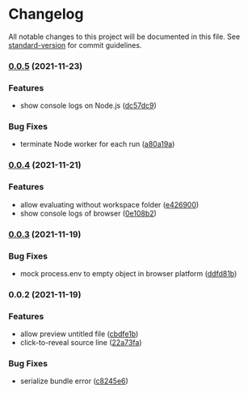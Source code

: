 # Changelog

All notable changes to this project will be documented in this file. See [standard-version](https://github.com/conventional-changelog/standard-version) for commit guidelines.

### [0.0.5](https://github.com/ambar/vscode-live-code/compare/v0.0.4...v0.0.5) (2021-11-23)


### Features

* show console logs on Node.js ([dc57dc9](https://github.com/ambar/vscode-live-code/commit/dc57dc903d80bf7a5ac7d110a3d44ab62516fedf))


### Bug Fixes

* terminate Node worker for each run ([a80a19a](https://github.com/ambar/vscode-live-code/commit/a80a19acf24058853a373976e241483796781f2f))

### [0.0.4](https://github.com/ambar/vscode-live-code/compare/v0.0.3...v0.0.4) (2021-11-21)


### Features

* allow evaluating without workspace folder ([e426900](https://github.com/ambar/vscode-live-code/commit/e4269000acb6931429dbe9508114a83134670b6d))
* show console logs of browser ([0e108b2](https://github.com/ambar/vscode-live-code/commit/0e108b24e2d9944531e60a7ab30dde6bf7262885))

### [0.0.3](https://github.com/ambar/vscode-live-code/compare/v0.0.2...v0.0.3) (2021-11-19)


### Bug Fixes

* mock process.env to empty object in browser platform ([ddfd81b](https://github.com/ambar/vscode-live-code/commit/ddfd81be808584194a93ea7f2401ac117338e786))

### 0.0.2 (2021-11-19)


### Features

* allow preview untitled file ([cbdfe1b](https://github.com/ambar/vscode-live-code/commit/cbdfe1bec38f81dc6397e6190817782a9b088427))
* click-to-reveal source line ([22a73fa](https://github.com/ambar/vscode-live-code/commit/22a73fac1d0f6a9d2355897aa5aaaf985ef49140))


### Bug Fixes

* serialize bundle error ([c8245e6](https://github.com/ambar/vscode-live-code/commit/c8245e6ee36d805f5ec2d8219c81e09677b4468f))
